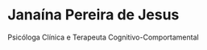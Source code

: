 # Janaína Pereira de Jesus <!-- NOME EM NEGRITO AQUI -->
Psicóloga Clínica e Terapeuta Cognitivo-Comportamental <!-- PODE EDITAR ESSA PARTE TAMBÉM -->


<html lang="pt-br">
<head>
    <meta charset="UTF-8">
    <meta name="viewport" content="width=device-width, initial-scale=1.0">
    <title>Janaína Pereira | Psicóloga</title>
    <style>
        @import url('https://fonts.googleapis.com/css2?family=Poppins:wght@400;600;700&display=swap');

        body {
            font-family: 'Poppins', sans-serif;
            background-color: #f0f4f8;
            color: #333;
            margin: 0;
            padding: 20px;
            display: flex;
            justify-content: center;
            align-items: center;
            min-height: 100vh;
        }

        .container {
            width: 100%;
            max-width: 600px;
            background: #ffffff;
            padding: 30px;
            border-radius: 12px;
            box-shadow: 0 6px 20px rgba(0, 0, 0, 0.1);
        }

        .profile-header {
            text-align: center;
            margin-bottom: 20px;
        }

        .profile-header h1 {
            color: #007bff;
            font-weight: 700;
            margin-bottom: 5px;
        }

        .profile-header p {
            color: #6c757d;
            font-weight: 400;
            margin-top: 0;
        }

        .form-section {
            padding: 20px;
            background-color: #eef5ff;
            border-radius: 10px;
        }

        .form-group {
            margin-bottom: 20px;
        }

        .form-group label {
            display: block;
            font-weight: 600;
            margin-bottom: 8px;
            color: #495057;
        }

        .form-group input, .form-group select, .form-group textarea {
            width: 100%;
            padding: 12px;
            border: 1px solid #ced4da;
            border-radius: 8px;
            box-sizing: border-box;
            font-size: 1em;
            transition: border-color 0.3s ease;
        }

        .form-group textarea {
            resize: none;
            height: 100px;
            max-length: 180;
        }

        .whatsapp-button {
            display: flex;
            align-items: center;
            justify-content: center;
            width: 100%;
            padding: 15px;
            background-color: #25D366;
            color: white;
            border: none;
            border-radius: 8px;
            font-size: 1.1em;
            font-weight: 600;
            cursor: pointer;
            text-decoration: none;
            transition: background-color 0.3s ease;
            margin-top: 25px;
        }

        .whatsapp-button:hover {
            background-color: #128C7E;
        }

        .whatsapp-button img {
            width: 24px;
            height: 24px;
            margin-right: 10px;
        }
    </style>
</head>
<body>
    <div class="container">
        <div class="profile-header">
            <h1>Janaína Pereira de Jesus</h1> <!-- NOME PRINCIPAL AQUI -->

            <!DOCTYPE html> <!-- INICIO DO CODIGO DO SIMBOLO -->
<html lang="pt-br">
<head>
    <meta charset="UTF-8">
    <meta name="viewport" content="width=device-width, initial-scale=1.0">
    <title>Símbolo Psicologia Brilhante</title>
    <style>
        @import url('https://fonts.googleapis.com/css2?family=Roboto:wght@400;700&display=swap');

        body {
            font-family: 'Roboto', sans-serif;
            background-color: #f0f4f8; /* Fundo suave */
            margin: 0;
            padding: 0;
            display: flex;
            justify-content: center;
            align-items: center;
            min-height: 100vh;
            overflow: hidden; /* Para garantir que o brilho não cause scroll */
        }

        .symbol-container {
            position: relative;
            width: 300px; /* Tamanho do contêiner */
            height: 300px;
            display: flex;
            justify-content: center;
            align-items: center;
        }

        .psychology-symbol {
            font-size: 150px; /* Tamanho do símbolo */
            font-weight: 700;
            color: #007bff; /* Cor base do símbolo: Azul claro */
            text-shadow: 0 0 10px rgba(0, 123, 255, 0.6), 
                         0 0 20px rgba(0, 123, 255, 0.4), 
                         0 0 30px rgba(0, 123, 255, 0.2);
            transition: text-shadow 0.3s ease-in-out;
            cursor: pointer; /* Indica que é interativo */
            animation: glow-animation 2s infinite alternate; /* Animação de brilho */
        }

        @keyframes glow-animation {
            from {
                text-shadow: 0 0 5px #007bff,
                             0 0 10px #007bff,
                             0 0 15px #007bff,
                             0 0 20px #007bff;
            }
            to {
                text-shadow: 0 0 10px #007bff,
                             0 0 20px #007bff,
                             0 0 30px #007bff,
                             0 0 40px #007bff,
                             0 0 50px #007bff;
            }
        }

        .psychology-symbol:hover {
            text-shadow: 0 0 15px #007bff, 
                         0 0 30px #007bff, 
                         0 0 45px #007bff,
                         0 0 60px #007bff; /* Efeito mais intenso ao passar o mouse */
        }

        .text-around {
            position: absolute;
            width: 100%;
            height: 100%;
            /* Ajuste para alinhar o texto ao redor */
            display: flex;
            justify-content: center;
            align-items: center;
            pointer-events: none; /* Permite clicar no símbolo através do texto */
        }

        .text-around span {
            position: absolute;
            color: #6c757d; /* Cor do texto */
            font-size: 1.2em;
            font-weight: 500;
            white-space: nowrap; /* Impede que o texto quebre */
            transform-origin: 0 150px; /* Ponto central da rotação (metade da largura/altura do container) */
            /* Ajuste fino para posicionamento */
        }
    </style>
</head>
<body>
    <div class="symbol-container">
        <div id="psi-symbol" class="psychology-symbol">
            &#936; </div>
        <div class="text-around">
            <span id="text-span">Psicóloga Janaína Pereira de Jesus</span>
        </div>
    </div>

    <script>
        document.addEventListener('DOMContentLoaded', () => {
            const textSpan = document.getElementById('text-span');
            const text = textSpan.textContent;
            textSpan.textContent = ''; // Limpa o texto original

            const radius = 120; // Raio para posicionar as letras (ajuste conforme o tamanho do seu símbolo)
            const angleIncrement = (360 / text.length); // Ângulo para cada letra

            // Adiciona cada letra individualmente para girá-las
            for (let i = 0; i < text.length; i++) {
                const charSpan = document.createElement('span');
                charSpan.textContent = text[i];
                charSpan.style.position = 'absolute';
                charSpan.style.transformOrigin = '0 120px'; // Ajuste o '120px' para o raio do círculo
                charSpan.style.transform = `rotate(${i * angleIncrement - 90}deg) translate(${radius}px) rotate(90deg)`;
                
                // Ajuste fino para espaçamento entre as letras se necessário
                // charSpan.style.left = `${(i * 10)}px`; 

                textSpan.appendChild(charSpan);
            }
        });

        // Opcional: Adicionar um efeito de brilho mais dinâmico com JavaScript
        // (neste caso, o CSS já faz um bom trabalho com a animação de glow)
        // Se quisesse um brilho diferente ao clicar, poderia adicionar aqui.
    </script>
</body>
</html> <!--FINAL DO CODIGO DO SIMBOLO -->


            
            <p>Psicóloga Clínica e Terapeuta Cognitivo-Comportamental</p> <!--TENTAR ANEXAR LOGO MARCA AQUI -->
        </div>

        <div class="form-section">
            <p style="text-align: center; font-size: 1.1em; font-weight: 600;">Para agendar uma sessão, preencha o formulário abaixo:</p>

            <form id="contact-form">
                <div class="form-group">
                    <label for="encontrou">Como encontrou meu perfil?</label>
                    <select id="encontrou" required>
                        <option value="">Selecione uma opção</option>
                        <option value="Instagram">Instagram</option>
                        <option value="Facebook">Facebook</option>
                        <option value="Amigo">Indicação de amigo(a)</option>
                        <option value="BuscaOnline">Busca online (Google, etc.)</option>
                        <option value="Outro">Outro</option>
                    </select>
                </div>

                <div class="form-group">
                    <label for="nome">Qual seu nome?</label>
                    <input type="text" id="nome" required>
                </div>

                <div class="form-group">
                    <label for="idade">Quantos anos você tem?</label>
                    <input type="number" id="idade" required>
                </div>

                <div class="form-group">
                    <label for="acompanhamento">Já fez algum acompanhamento psicológico?</label>
                    <select id="acompanhamento" required>
                        <option value="Sim">Sim</option>
                        <option value="Nao">Não</option>
                    </select>
                </div>

                <div class="form-group">
                    <label for="medicacao">Faz uso de alguma medicação?</label>
                    <select id="medicacao" required>
                        <option value="Sim">Sim</option>
                        <option value="Nao">Não</option>
                    </select>
                </div>

                <div class="form-group">
                    <label for="horario">Qual dia e horário você tem interesse em ser atendido(a)?</label>
                    <textarea id="horario" maxlength="180" placeholder="Ex: Terça-feira, 19:00 ou Sábados pela manhã"></textarea>
                </div>
            </form>

            <a href="#" id="whatsapp-link" class="whatsapp-button" onclick="generateLink()">
                <img src="https://upload.wikimedia.org/wikipedia/commons/6/6b/WhatsApp.svg" alt="WhatsApp Logo">
                Enviar Mensagem para Agendamento
            </a>
        </div>
    </div>

    <script>
        function generateLink() {
            const encontrou = document.getElementById('encontrou').value;
            const nome = document.getElementById('nome').value;
            const idade = document.getElementById('idade').value;
            const acompanhamento = document.getElementById('acompanhamento').value;
            const medicacao = document.getElementById('medicacao').value;
            const horario = document.getElementById('horario').value;
            const whatsappLink = document.getElementById('whatsapp-link');

            if (!encontrou || !nome || !idade) {
                alert("Por favor, preencha todos os campos obrigatórios (marcados com *).");
                return;
            }

            let message = `Olá, Janaína! Encontrei seu perfil via ${encontrou}.`;
            message += `\nMeu nome é ${nome} e tenho ${idade} anos.`;
            message += `\nJá fiz acompanhamento psicológico: ${acompanhamento}.`;
            message += `\nFaço uso de medicação: ${medicacao}.`;
            
            if (horario) {
                message += `\n\nTenho interesse em ser atendido(a) no seguinte dia/horário: ${horario}.`;
            } else {
                message += `\n\nNão especifiquei um horário, mas gostaria de agendar um atendimento.`;
            }

            const encodedMessage = encodeURIComponent(message);
            const whatsappUrl = `https://wa.me/5531986015600?text=${encodedMessage}`;
            
            whatsappLink.href = whatsappUrl;
            whatsappLink.target = "_blank";
        }
    </script>
</body>
</html>
